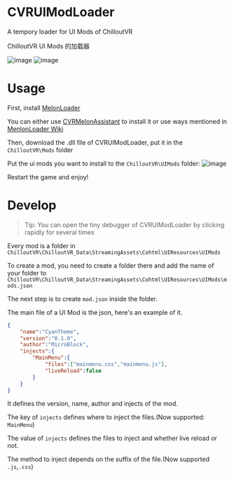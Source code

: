 # CVRUIModLoader

A tempory loader for UI Mods of ChilloutVR

ChilloutVR UI Mods 的加载器

![image](https://user-images.githubusercontent.com/66859419/182022797-65f99eee-13be-4822-bd59-3cbb38b45a85.png)
![image](https://user-images.githubusercontent.com/66859419/182022831-2eb5a8e6-9f56-4451-aef2-b1eed9fcaee7.png)

# Usage

First, install [MelonLoader](https://melonwiki.xyz/)

You can either use [CVRMelonAssistant](https://github.com/knah/CVRMelonAssistant/releases/latest/download/CVRMelonAssistant.exe) to install it or use ways mentioned in [MenlonLoader Wiki](https://melonwiki.xyz/#/?id=automated-installation)

Then, download the .dll file of CVRUIModLoader, put it in the `ChilloutVR\Mods` folder

Put the ui mods you want to install to the `ChilloutVR\UIMods` folder:
![image](https://user-images.githubusercontent.com/66859419/182023503-04095177-ac37-44cb-9d7b-c2af4e9471f0.png)

Restart the game and enjoy!

# Develop

> Tip: You can open the tiny debugger of CVRUIModLoader by clicking rapidly for several times

Every mod is a folder in `ChilloutVR\ChilloutVR_Data\StreamingAssets\Cohtml\UIResources\UIMods`

To create a mod, you need to create a folder there and add the name of your folder to `ChilloutVR\ChilloutVR_Data\StreamingAssets\Cohtml\UIResources\UIMods\mods.json` 

The next step is to create `mod.json` inside the folder.

The main file of a UI Mod is the json, here's an example of it.
```json
{
    "name":"CyanTheme",
    "version":"0.1.0",
    "author":"MicroBlock",
    "injects":{
        "MainMenu":{
            "files":["mainmenu.css","mainmenu.js"],
            "liveReload":false
        }
    }
}
```
It defines the version, name, author and injects of the mod.

The key of `injects` defines where to inject the files.(Now supported: `MainMenu`)

The value of `injects` defines the files to inject and whether live reload or not.

The method to inject depends on the suffix of the file.(Now supported `.js`,`.css`)
